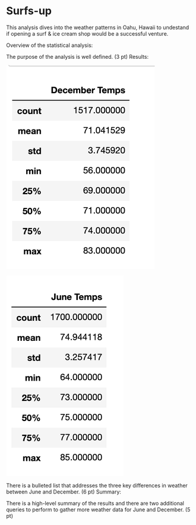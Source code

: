 # Surfs-up
This analysis dives into the weather patterns in Oahu, Hawaii to undestand if opening a surf & ice cream shop would be a successful venture. 

Overview of the statistical analysis:

The purpose of the analysis is well defined. (3 pt)
Results:

![December_temps](Resources/December_temps.png)


![June_Temps](Resources/June_Temps.png)

There is a bulleted list that addresses the three key differences in weather between June and December. (6 pt)
Summary:

There is a high-level summary of the results and there are two additional queries to perform to gather more weather data for June and December. (5 pt)
